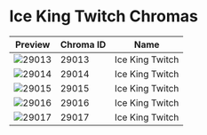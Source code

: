 # Ice King Twitch Chromas



| Preview | Chroma ID | Name |
|---------|-----------|------|
| ![29013](https://raw.communitydragon.org/latest/plugins/rcp-be-lol-game-data/global/default/v1/champion-chroma-images/29/29013.png) | 29013 | Ice King Twitch |
| ![29014](https://raw.communitydragon.org/latest/plugins/rcp-be-lol-game-data/global/default/v1/champion-chroma-images/29/29014.png) | 29014 | Ice King Twitch |
| ![29015](https://raw.communitydragon.org/latest/plugins/rcp-be-lol-game-data/global/default/v1/champion-chroma-images/29/29015.png) | 29015 | Ice King Twitch |
| ![29016](https://raw.communitydragon.org/latest/plugins/rcp-be-lol-game-data/global/default/v1/champion-chroma-images/29/29016.png) | 29016 | Ice King Twitch |
| ![29017](https://raw.communitydragon.org/latest/plugins/rcp-be-lol-game-data/global/default/v1/champion-chroma-images/29/29017.png) | 29017 | Ice King Twitch |